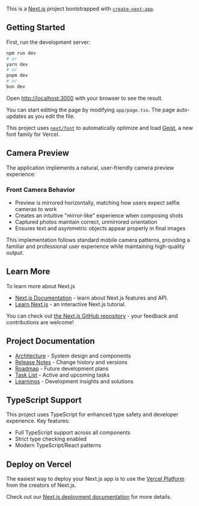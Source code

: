 This is a [Next.js](https://nextjs.org) project bootstrapped with [`create-next-app`](https://nextjs.org/docs/app/api-reference/cli/create-next-app).

## Getting Started

First, run the development server:

```bash
npm run dev
# or
yarn dev
# or
pnpm dev
# or
bun dev
```

Open [http://localhost:3000](http://localhost:3000) with your browser to see the result.

You can start editing the page by modifying `app/page.tsx`. The page auto-updates as you edit the file.

This project uses [`next/font`](https://nextjs.org/docs/app/building-your-application/optimizing/fonts) to automatically optimize and load [Geist](https://vercel.com/font), a new font family for Vercel.

## Camera Preview

The application implements a natural, user-friendly camera preview experience:

### Front Camera Behavior
- Preview is mirrored horizontally, matching how users expect selfie cameras to work
- Creates an intuitive "mirror-like" experience when composing shots
- Captured photos maintain correct, unmirrored orientation
- Ensures text and asymmetric objects appear properly in final images

This implementation follows standard mobile camera patterns, providing a familiar and professional user experience while maintaining high-quality output.

## Learn More

To learn more about Next.js

- [Next.js Documentation](https://nextjs.org/docs) - learn about Next.js features and API.
- [Learn Next.js](https://nextjs.org/learn) - an interactive Next.js tutorial.

You can check out [the Next.js GitHub repository](https://github.com/vercel/next.js) - your feedback and contributions are welcome!

## Project Documentation

- [Architecture](./ARCHITECTURE.md) - System design and components
- [Release Notes](./RELEASE_NOTES.md) - Change history and versions
- [Roadmap](./ROADMAP.md) - Future development plans
- [Task List](./TASKLIST.md) - Active and upcoming tasks
- [Learnings](./LEARNINGS.md) - Development insights and solutions

## TypeScript Support

This project uses TypeScript for enhanced type safety and developer experience. Key features:
- Full TypeScript support across all components
- Strict type checking enabled
- Modern TypeScript/React patterns

## Deploy on Vercel

The easiest way to deploy your Next.js app is to use the [Vercel Platform](https://vercel.com/new?utm_medium=default-template&filter=next.js&utm_source=create-next-app&utm_campaign=create-next-app-readme) from the creators of Next.js.

Check out our [Next.js deployment documentation](https://nextjs.org/docs/app/building-your-application/deploying) for more details.
